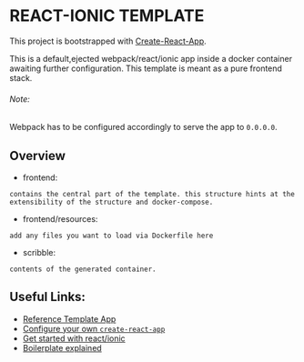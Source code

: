 # REACT-IONIC TEMPLATE

This project is bootstrapped with
[Create-React-App](https://github.com/facebook/create-react-app).

This is a default,ejected webpack/react/ionic app inside a docker container awaiting
further configuration. This template is meant as a pure frontend stack.

###### Note:
Webpack has to be configured accordingly to serve the app to `0.0.0.0`.

## Overview

- frontend:
```
contains the central part of the template. this structure hints at the
extensibility of the structure and docker-compose.
```

- frontend/resources:
``` 
add any files you want to load via Dockerfile here
```

- scribble:
``` 
contents of the generated container.
```

## Useful Links:

- [Reference Template App](https://github.com/ionic-team/ionic-react-conference-app)
- [Configure your own `create-react-app`](https://auth0.com/blog/how-to-configure-create-react-app/)
- [Get started with react/ionic](https://ionicframework.com/blog/announcing-the-ionic-react-beta/)
- [Boilerplate explained](https://enappd.com/blog/whats-new-in-ionic-react-rc/87/)

